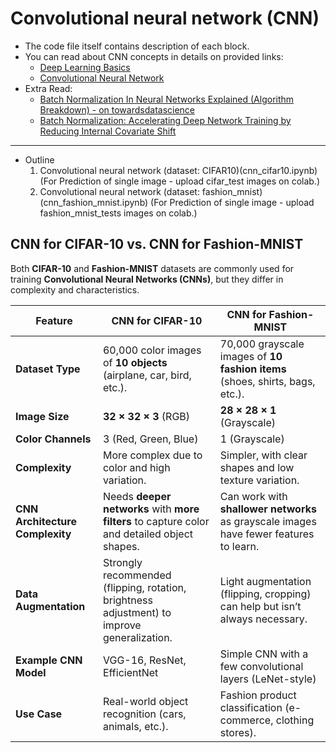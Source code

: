 # Convolutional neural network (CNN)

- The code file itself contains description of each block.
- You can read about CNN concepts in details on provided links:
  - [Deep Learning Basics](https://github.com/xscotophilic/Machine-Learning-Basic-Lessons/tree/main/7%20Deep%20Learning)
  - [Convolutional Neural Network](https://github.com/xscotophilic/machine-learning-lessons/blob/main/7%20Deep%20Learning/Convolutional%20Neural%20Networks%20(CNN)/README.md)
- Extra Read:
  - [Batch Normalization In Neural Networks Explained (Algorithm Breakdown) - on towardsdatascience](https://towardsdatascience.com/batch-normalization-explained-algorithm-breakdown-23d2794511c)
  - [Batch Normalization: Accelerating Deep Network Training by Reducing Internal Covariate Shift](https://arxiv.org/pdf/1502.03167.pdf)

---

- Outline
  1. Convolutional neural network (dataset: CIFAR10)(cnn_cifar10.ipynb) (For Prediction of single image - upload cifar_test images on colab.)
  2. Convolutional neural network (dataset: fashion_mnist)(cnn_fashion_mnist.ipynb) (For Prediction of single image - upload fashion_mnist_tests images on colab.)

## CNN for CIFAR-10 vs. CNN for Fashion-MNIST  

Both **CIFAR-10** and **Fashion-MNIST** datasets are commonly used for training **Convolutional Neural Networks (CNNs)**, but they differ in complexity and characteristics.  

| Feature               | **CNN for CIFAR-10** | **CNN for Fashion-MNIST** |
|----------------------|--------------------|------------------------|
| **Dataset Type**    | 60,000 color images of **10 objects** (airplane, car, bird, etc.). | 70,000 grayscale images of **10 fashion items** (shoes, shirts, bags, etc.). |
| **Image Size**      | **32 × 32 × 3** (RGB) | **28 × 28 × 1** (Grayscale) |
| **Color Channels**  | 3 (Red, Green, Blue) | 1 (Grayscale) |
| **Complexity**      | More complex due to color and high variation. | Simpler, with clear shapes and low texture variation. |
| **CNN Architecture Complexity** | Needs **deeper networks** with **more filters** to capture color and detailed object shapes. | Can work with **shallower networks** as grayscale images have fewer features to learn. |
| **Data Augmentation** | Strongly recommended (flipping, rotation, brightness adjustment) to improve generalization. | Light augmentation (flipping, cropping) can help but isn’t always necessary. |
| **Example CNN Model** | VGG-16, ResNet, EfficientNet | Simple CNN with a few convolutional layers (LeNet-style) |
| **Use Case** | Real-world object recognition (cars, animals, etc.). | Fashion product classification (e-commerce, clothing stores). |
